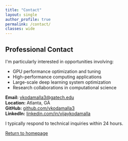 ```yaml
---
title: "Contact"
layout: single
author_profile: true
permalink: /contact/
classes: wide
---
```


## Professional Contact

I'm particularly interested in opportunities involving:
- GPU performance optimization and tuning
- High-performance computing applications
- Large-scale deep learning system optimization
- Research collaborations in computational science

**Email:** [vkodamalla3@gatech.edu](mailto:vkodamalla3@gatech.edu)  
**Location:** Atlanta, GA  
**GitHub:** [github.com/vkodamalla3](https://github.com/vkodamalla3)  
**LinkedIn:** [linkedin.com/in/vijaykodamalla](https://linkedin.com/in/vijaykodamalla)

I typically respond to technical inquiries within 24 hours.

[Return to homepage](/)
